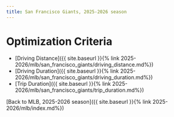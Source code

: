 ```yaml
---
title: San Francisco Giants, 2025-2026 season
---
```


# Optimization Criteria
- [Driving Distance]({{ site.baseurl }}{% link 2025-2026/mlb/san_francisco_giants/driving_distance.md%})
- [Driving Duration]({{ site.baseurl }}{% link 2025-2026/mlb/san_francisco_giants/driving_duration.md%})
- [Trip Duration]({{ site.baseurl }}{% link 2025-2026/mlb/san_francisco_giants/trip_duration.md%})

[Back to MLB, 2025-2026 season]({{ site.baseurl }}{% link 2025-2026/mlb/index.md%})
